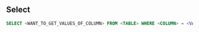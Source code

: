 ## Select

```sql
SELECT <WANT_TO_GET_VALUES_OF_COLUMN> FROM <TABLE> WHERE <COLUMN> = <VALUE> GROUP BY id
```
